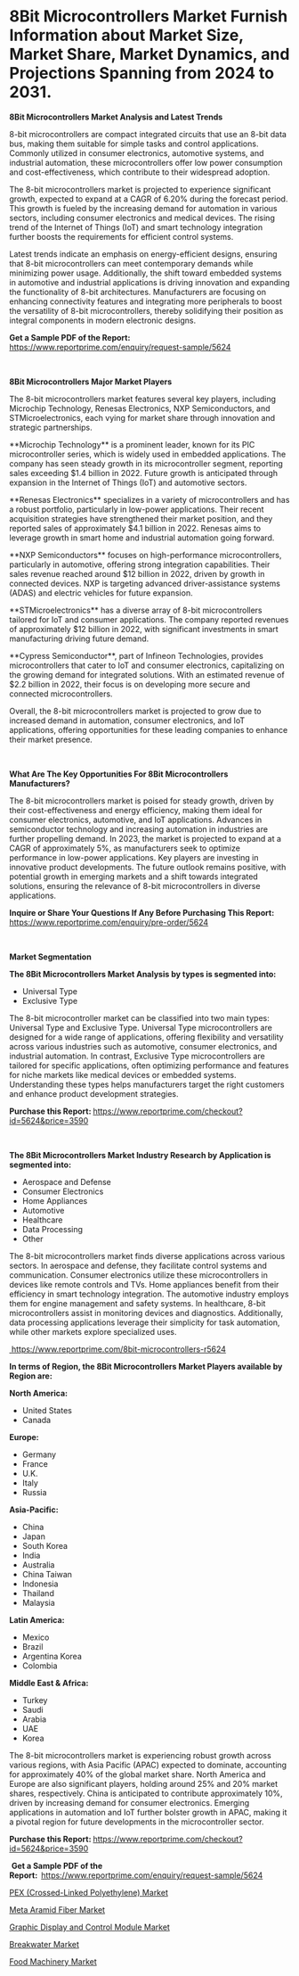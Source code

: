 <p><h1>8Bit Microcontrollers Market Furnish Information about Market Size, Market Share, Market Dynamics, and Projections Spanning from 2024 to 2031.</h1></p><p><strong>8Bit Microcontrollers Market Analysis and Latest Trends</strong></p>
<p><p>8-bit microcontrollers are compact integrated circuits that use an 8-bit data bus, making them suitable for simple tasks and control applications. Commonly utilized in consumer electronics, automotive systems, and industrial automation, these microcontrollers offer low power consumption and cost-effectiveness, which contribute to their widespread adoption.</p><p>The 8-bit microcontrollers market is projected to experience significant growth, expected to expand at a CAGR of 6.20% during the forecast period. This growth is fueled by the increasing demand for automation in various sectors, including consumer electronics and medical devices. The rising trend of the Internet of Things (IoT) and smart technology integration further boosts the requirements for efficient control systems.</p><p>Latest trends indicate an emphasis on energy-efficient designs, ensuring that 8-bit microcontrollers can meet contemporary demands while minimizing power usage. Additionally, the shift toward embedded systems in automotive and industrial applications is driving innovation and expanding the functionality of 8-bit architectures. Manufacturers are focusing on enhancing connectivity features and integrating more peripherals to boost the versatility of 8-bit microcontrollers, thereby solidifying their position as integral components in modern electronic designs.</p></p>
<p><strong>Get a Sample PDF of the Report:&nbsp;</strong> <a href="https://www.reportprime.com/enquiry/request-sample/5624">https://www.reportprime.com/enquiry/request-sample/5624</a></p>
<p>&nbsp;</p>
<p><strong>8Bit Microcontrollers Major Market Players</strong></p>
<p><p>The 8-bit microcontrollers market features several key players, including Microchip Technology, Renesas Electronics, NXP Semiconductors, and STMicroelectronics, each vying for market share through innovation and strategic partnerships.</p><p>**Microchip Technology** is a prominent leader, known for its PIC microcontroller series, which is widely used in embedded applications. The company has seen steady growth in its microcontroller segment, reporting sales exceeding $1.4 billion in 2022. Future growth is anticipated through expansion in the Internet of Things (IoT) and automotive sectors.</p><p>**Renesas Electronics** specializes in a variety of microcontrollers and has a robust portfolio, particularly in low-power applications. Their recent acquisition strategies have strengthened their market position, and they reported sales of approximately $4.1 billion in 2022. Renesas aims to leverage growth in smart home and industrial automation going forward.</p><p>**NXP Semiconductors** focuses on high-performance microcontrollers, particularly in automotive, offering strong integration capabilities. Their sales revenue reached around $12 billion in 2022, driven by growth in connected devices. NXP is targeting advanced driver-assistance systems (ADAS) and electric vehicles for future expansion.</p><p>**STMicroelectronics** has a diverse array of 8-bit microcontrollers tailored for IoT and consumer applications. The company reported revenues of approximately $12 billion in 2022, with significant investments in smart manufacturing driving future demand.</p><p>**Cypress Semiconductor**, part of Infineon Technologies, provides microcontrollers that cater to IoT and consumer electronics, capitalizing on the growing demand for integrated solutions. With an estimated revenue of $2.2 billion in 2022, their focus is on developing more secure and connected microcontrollers.</p><p>Overall, the 8-bit microcontrollers market is projected to grow due to increased demand in automation, consumer electronics, and IoT applications, offering opportunities for these leading companies to enhance their market presence.</p></p>
<p>&nbsp;</p>
<p><strong>What Are The Key Opportunities For 8Bit Microcontrollers Manufacturers?</strong></p>
<p><p>The 8-bit microcontrollers market is poised for steady growth, driven by their cost-effectiveness and energy efficiency, making them ideal for consumer electronics, automotive, and IoT applications. Advances in semiconductor technology and increasing automation in industries are further propelling demand. In 2023, the market is projected to expand at a CAGR of approximately 5%, as manufacturers seek to optimize performance in low-power applications. Key players are investing in innovative product developments. The future outlook remains positive, with potential growth in emerging markets and a shift towards integrated solutions, ensuring the relevance of 8-bit microcontrollers in diverse applications.</p></p>
<p><strong>Inquire or Share Your Questions If Any Before Purchasing This Report:</strong> <a href="https://www.reportprime.com/enquiry/pre-order/5624">https://www.reportprime.com/enquiry/pre-order/5624</a></p>
<p>&nbsp;</p>
<p><strong>Market Segmentation</strong></p>
<p><strong>The 8Bit Microcontrollers Market Analysis by types is segmented into:</strong></p>
<p><ul><li>Universal Type</li><li>Exclusive Type</li></ul></p>
<p><p>The 8-bit microcontroller market can be classified into two main types: Universal Type and Exclusive Type. Universal Type microcontrollers are designed for a wide range of applications, offering flexibility and versatility across various industries such as automotive, consumer electronics, and industrial automation. In contrast, Exclusive Type microcontrollers are tailored for specific applications, often optimizing performance and features for niche markets like medical devices or embedded systems. Understanding these types helps manufacturers target the right customers and enhance product development strategies.</p></p>
<p><strong>Purchase this Report:&nbsp;</strong><a href="https://www.reportprime.com/checkout?id=5624&price=3590">https://www.reportprime.com/checkout?id=5624&price=3590</a></p>
<p>&nbsp;</p>
<p><strong>The 8Bit Microcontrollers Market Industry Research by Application is segmented into:</strong></p>
<p><ul><li>Aerospace and Defense</li><li>Consumer Electronics</li><li>Home Appliances</li><li>Automotive</li><li>Healthcare</li><li>Data Processing</li><li>Other</li></ul></p>
<p><p>The 8-bit microcontrollers market finds diverse applications across various sectors. In aerospace and defense, they facilitate control systems and communication. Consumer electronics utilize these microcontrollers in devices like remote controls and TVs. Home appliances benefit from their efficiency in smart technology integration. The automotive industry employs them for engine management and safety systems. In healthcare, 8-bit microcontrollers assist in monitoring devices and diagnostics. Additionally, data processing applications leverage their simplicity for task automation, while other markets explore specialized uses.</p></p>
<p><a href="https://www.reportprime.com/8bit-microcontrollers-r5624">&nbsp;https://www.reportprime.com/8bit-microcontrollers-r5624</a></p>
<p><strong>In terms of Region, the 8Bit Microcontrollers Market Players available by Region are:</strong></p>
<p>
    <p> <strong> North America: </strong>
        <ul>
            <li>United States</li>
            <li>Canada</li>
        </ul>
        </p> 
    <p> <strong> Europe: </strong>
        <ul>
            <li>Germany</li>
            <li>France</li>
            <li>U.K.</li>
            <li>Italy</li>
            <li>Russia</li>
        </ul>
        </p> 
    <p> <strong> Asia-Pacific: </strong>
        <ul>
            <li>China</li>
            <li>Japan</li>
            <li>South Korea</li>
            <li>India</li>
            <li>Australia</li>
            <li>China Taiwan</li>
            <li>Indonesia</li>
            <li>Thailand</li>
            <li>Malaysia</li>
        </ul>
        </p> 
    <p> <strong> Latin America: </strong>
        <ul>
            <li>Mexico</li>
            <li>Brazil</li>
            <li>Argentina Korea</li>
            <li>Colombia</li>
        </ul>
        </p> 
    <p> <strong> Middle East & Africa: </strong>
        <ul>
            <li>Turkey</li>
            <li>Saudi</li>
            <li>Arabia</li>
            <li>UAE</li>
            <li>Korea</li>
        </ul>
    </p>
    </p>
<p><p>The 8-bit microcontrollers market is experiencing robust growth across various regions, with Asia Pacific (APAC) expected to dominate, accounting for approximately 40% of the global market share. North America and Europe are also significant players, holding around 25% and 20% market shares, respectively. China is anticipated to contribute approximately 10%, driven by increasing demand for consumer electronics. Emerging applications in automation and IoT further bolster growth in APAC, making it a pivotal region for future developments in the microcontroller sector.</p></p>
<p><strong>Purchase this Report: </strong><a href="https://www.reportprime.com/checkout?id=5624&price=3590">https://www.reportprime.com/checkout?id=5624&price=3590</a></p>
<p>&nbsp;<strong>Get a Sample PDF of the Report:&nbsp;&nbsp;</strong><a href="https://www.reportprime.com/enquiry/request-sample/5624">https://www.reportprime.com/enquiry/request-sample/5624</a></p>
<p><strong></strong></p>
<p><p><a href="https://issuu.com/reportprime-2/docs/pex-crossed-linked-polyethylene-mar_7114b98582849e">PEX (Crossed-Linked Polyethylene) Market</a></p><p><a href="https://www.linkedin.com/pulse/deep-dive-meta-aramid-fiber-market-itstrends-segmentation-competitive-ogtqf?trackingId=EgxfGHvBT0SPJjEYZI%2B%2FHQ%3D%3D">Meta Aramid Fiber Market</a></p><p><a href="https://github.com/mabutironaldo/Market-Research-Report-List-6/blob/main/graphic-display-and-control-module-market.md">Graphic Display and Control Module Market</a></p><p><a href="https://www.linkedin.com/pulse/breakwater-market-segmentation-geographical-regions-forcast-qkr8e?trackingId=97UOc4PgT%2Biihcbw25B3NQ%3D%3D">Breakwater Market</a></p><p><a href="https://issuu.com/reportprime-2/docs/food-machinery-market-size-2030.ppt_1676ff1e29e59e">Food Machinery Market</a></p></p>